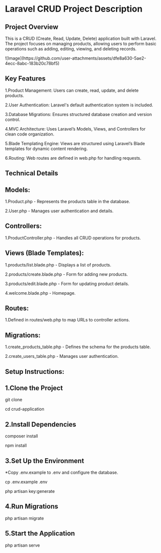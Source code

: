 <h1>Laravel CRUD Project Description </h1>
<h2>Project Overview</h2>
<p></p>This is a CRUD (Create, Read, Update, Delete) application built with Laravel. The project focuses on managing products, allowing users to perform basic operations such as adding, editing, viewing, and deleting records.</p>
![Image](https://github.com/user-attachments/assets/dfe8a630-5ae2-4ecc-8abc-183b20c78bf5)

<h2>Key Features</h2>
<p>1.Product Management: Users can create, read, update, and delete products.</p>
<p>2.User Authentication: Laravel's default authentication system is included.</p>
<p>3.Database Migrations: Ensures structured database creation and version control.</p>
<p>4.MVC Architecture: Uses Laravel’s Models, Views, and Controllers for clean code organization.</p>
<p>5.Blade Templating Engine: Views are structured using Laravel’s Blade templates for dynamic content rendering.</p>
<p>6.Routing: Web routes are defined in web.php for handling requests.</p>

<h2>Technical Details</h2>
<h2>Models:</h2>
<p>1.Product.php - Represents the products table in the database.</p>
<p>2.User.php - Manages user authentication and details.</p>

<h2>Controllers:</h2>
<p>1.ProductController.php - Handles all CRUD operations for products.</p>

<h2>Views (Blade Templates):</h2>
<p>1.products/list.blade.php - Displays a list of products.</p>
<p>2.products/create.blade.php - Form for adding new products.</p>
<p>3.products/edit.blade.php - Form for updating product details.</p>
<p>4.welcome.blade.php - Homepage.</p>

<h2>Routes:</h2>
<p>1.Defined in routes/web.php to map URLs to controller actions.</p>

<h2>Migrations:</h2>
<p>1.create_products_table.php - Defines the schema for the products table.</p>
<p>2.create_users_table.php - Manages user authentication.</p>

<h2>Setup Instructions:</h2>
<h2>1.Clone the Project</h2>
  <p>git clone <repository_url></p>
  <p> cd crud-application</p>
  
<h2>2.Install Dependencies</h2>
  <p>composer install</p>
  <p>npm install</p>
  
<h2>3.Set Up the Environment</h2>
 <p>*Copy .env.example to .env and configure the database.</p>
  <p>cp .env.example .env</p>
  <p> php artisan key:generate</p>
  
<h2>4.Run Migrations</h2>
  <p>php artisan migrate</p>
  
<h2>5.Start the Application</h2>
  <p>php artisan serve</p>
